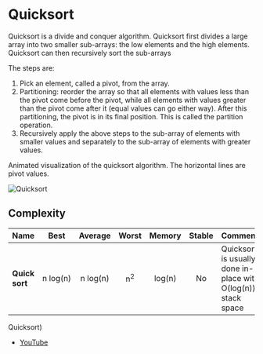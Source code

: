# Quicksort

Quicksort is a divide and conquer algorithm.
Quicksort first divides a large array into two smaller 
sub-arrays: the low elements and the high elements.
Quicksort can then recursively sort the sub-arrays

The steps are:

1. Pick an element, called a pivot, from the array.
2. Partitioning: reorder the array so that all elements with 
values less than the pivot come before the pivot, while all 
elements with values greater than the pivot come after it 
(equal values can go either way). After this partitioning, 
the pivot is in its final position. This is called the 
partition operation.
3. Recursively apply the above steps to the sub-array of 
elements with smaller values and separately to the 
sub-array of elements with greater values.

Animated visualization of the quicksort algorithm.
The horizontal lines are pivot values.

![Quicksort](https://upload.wikimedia.org/wikipedia/commons/6/6a/Sorting_quicksort_anim.gif)

## Complexity

| Name                  | Best            | Average             | Worst               | Memory    | Stable    | Comments  |
| --------------------- | :-------------: | :-----------------: | :-----------------: | :-------: | :-------: | :-------- |
| **Quick sort**        | n&nbsp;log(n)   | n&nbsp;log(n)       | n<sup>2</sup>       | log(n)    | No        |  Quicksort is usually done in-place with O(log(n)) stack space |

Quicksort)
- [YouTube](https://www.youtube.com/watch?v=SLauY6PpjW4&index=28&list=PLLXdhg_r2hKA7DPDsunoDZ-Z769jWn4R8)

